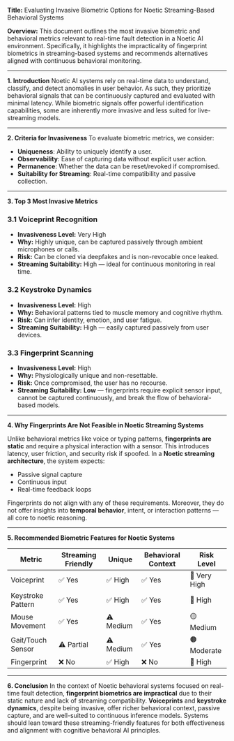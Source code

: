 **Title:** Evaluating Invasive Biometric Options for Noetic Streaming-Based Behavioral Systems

**Overview:**
This document outlines the most invasive biometric and behavioral metrics relevant to real-time fault detection in a Noetic AI environment. Specifically, it highlights the impracticality of fingerprint biometrics in streaming-based systems and recommends alternatives aligned with continuous behavioral monitoring.

---

**1. Introduction**
Noetic AI systems rely on real-time data to understand, classify, and detect anomalies in user behavior. As such, they prioritize behavioral signals that can be continuously captured and evaluated with minimal latency. While biometric signals offer powerful identification capabilities, some are inherently more invasive and less suited for live-streaming models.

---

**2. Criteria for Invasiveness**
To evaluate biometric metrics, we consider:

- **Uniqueness**: Ability to uniquely identify a user.
- **Observability**: Ease of capturing data without explicit user action.
- **Permanence**: Whether the data can be reset/revoked if compromised.
- **Suitability for Streaming**: Real-time compatibility and passive collection.

---

**3. Top 3 Most Invasive Metrics**

### 3.1 Voiceprint Recognition
- **Invasiveness Level:** Very High
- **Why:** Highly unique, can be captured passively through ambient microphones or calls.
- **Risk:** Can be cloned via deepfakes and is non-revocable once leaked.
- **Streaming Suitability:** High — ideal for continuous monitoring in real time.

### 3.2 Keystroke Dynamics
- **Invasiveness Level:** High
- **Why:** Behavioral patterns tied to muscle memory and cognitive rhythm.
- **Risk:** Can infer identity, emotion, and user fatigue.
- **Streaming Suitability:** High — easily captured passively from user devices.

### 3.3 Fingerprint Scanning
- **Invasiveness Level:** High
- **Why:** Physiologically unique and non-resettable.
- **Risk:** Once compromised, the user has no recourse.
- **Streaming Suitability:** **Low** — fingerprints require explicit sensor input, cannot be captured continuously, and break the flow of behavioral-based models.

---

**4. Why Fingerprints Are Not Feasible in Noetic Streaming Systems**

Unlike behavioral metrics like voice or typing patterns, **fingerprints are static** and require a physical interaction with a sensor. This introduces latency, user friction, and security risk if spoofed. In a **Noetic streaming architecture**, the system expects:

- Passive signal capture
- Continuous input
- Real-time feedback loops

Fingerprints do not align with any of these requirements. Moreover, they do not offer insights into **temporal behavior**, intent, or interaction patterns — all core to noetic reasoning.

---

**5. Recommended Biometric Features for Noetic Systems**

| Metric             | Streaming Friendly | Unique | Behavioral Context | Risk Level |
|--------------------|--------------------|--------|---------------------|------------|
| Voiceprint         | ✅ Yes              | ✅ High | ✅ Yes               | 🔴 Very High |
| Keystroke Pattern  | ✅ Yes              | ✅ High | ✅ Yes               | 🔴 High     |
| Mouse Movement     | ✅ Yes              | ⚠️ Medium | ✅ Yes               | 🟡 Medium   |
| Gait/Touch Sensor  | ⚠️ Partial          | ⚠️ Medium | ✅ Yes               | 🟠 Moderate |
| Fingerprint        | ❌ No               | ✅ High | ❌ No                | 🔴 High     |

---

**6. Conclusion**
In the context of Noetic behavioral systems focused on real-time fault detection, **fingerprint biometrics are impractical** due to their static nature and lack of streaming compatibility. **Voiceprints** and **keystroke dynamics**, despite being invasive, offer richer behavioral context, passive capture, and are well-suited to continuous inference models. Systems should lean toward these streaming-friendly features for both effectiveness and alignment with cognitive behavioral AI principles.

